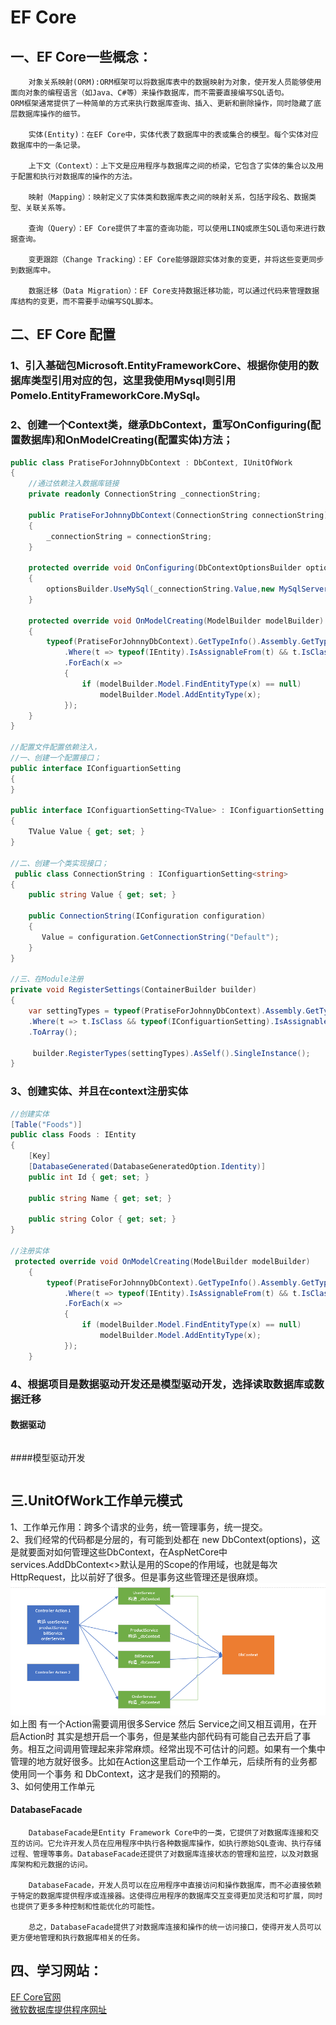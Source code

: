 EF Core
====
## 一、EF Core一些概念：
```
    对象关系映射(ORM):ORM框架可以将数据库表中的数据映射为对象，使开发人员能够使用面向对象的编程语言（如Java、C#等）来操作数据库，而不需要直接编写SQL语句。
ORM框架通常提供了一种简单的方式来执行数据库查询、插入、更新和删除操作，同时隐藏了底层数据库操作的细节。

    实体(Entity)：在EF Core中，实体代表了数据库中的表或集合的模型。每个实体对应数据库中的一条记录。

    上下文（Context）：上下文是应用程序与数据库之间的桥梁，它包含了实体的集合以及用于配置和执行对数据库的操作的方法。

    映射（Mapping）：映射定义了实体类和数据库表之间的映射关系，包括字段名、数据类型、关联关系等。

    查询（Query）：EF Core提供了丰富的查询功能，可以使用LINQ或原生SQL语句来进行数据查询。

    变更跟踪（Change Tracking）：EF Core能够跟踪实体对象的变更，并将这些变更同步到数据库中。

    数据迁移（Data Migration）：EF Core支持数据迁移功能，可以通过代码来管理数据库结构的变更，而不需要手动编写SQL脚本。
```

## 二、EF Core 配置

###   1、引入基础包Microsoft.EntityFrameworkCore、根据你使用的数据库类型引用对应的包，这里我使用Mysql则引用Pomelo.EntityFrameworkCore.MySql。  
        
###   2、创建一个Context类，继承DbContext，重写OnConfiguring(配置数据库)和OnModelCreating(配置实体)方法；
```C#
public class PratiseForJohnnyDbContext : DbContext, IUnitOfWork
{
    //通过依赖注入数据库链接
    private readonly ConnectionString _connectionString;

    public PratiseForJohnnyDbContext(ConnectionString connectionString)
    {
        _connectionString = connectionString;
    }

    protected override void OnConfiguring(DbContextOptionsBuilder optionsBuilder)
    {
        optionsBuilder.UseMySql(_connectionString.Value,new MySqlServerVersion(new Version(8,2,0)));
    }

    protected override void OnModelCreating(ModelBuilder modelBuilder)
    {
        typeof(PratiseForJohnnyDbContext).GetTypeInfo().Assembly.GetTypes()
            .Where(t => typeof(IEntity).IsAssignableFrom(t) && t.IsClass).ToList()
            .ForEach(x =>
            {
                if (modelBuilder.Model.FindEntityType(x) == null)
                    modelBuilder.Model.AddEntityType(x);
            });
    }
}

//配置文件配置依赖注入，
//一、创建一个配置接口；
public interface IConfiguartionSetting
{
}

public interface IConfiguartionSetting<TValue> : IConfiguartionSetting
{
    TValue Value { get; set; }
}

//二、创建一个类实现接口；
 public class ConnectionString : IConfiguartionSetting<string>
{
    public string Value { get; set; }
            
    public ConnectionString(IConfiguration configuration)
    {
       Value = configuration.GetConnectionString("Default");
    }
}

//三、在Module注册
private void RegisterSettings(ContainerBuilder builder)
{
    var settingTypes = typeof(PratiseForJohnnyDbContext).Assembly.GetTypes()
    .Where(t => t.IsClass && typeof(IConfiguartionSetting).IsAssignableFrom(t))
    .ToArray();
        
     builder.RegisterTypes(settingTypes).AsSelf().SingleInstance();
}
```
###   3、创建实体、并且在context注册实体
```C#
//创建实体
[Table("Foods")]
public class Foods : IEntity
{
    [Key] 
    [DatabaseGenerated(DatabaseGeneratedOption.Identity)]
    public int Id { get; set; }

    public string Name { get; set; }

    public string Color { get; set; }
}

//注册实体
 protected override void OnModelCreating(ModelBuilder modelBuilder)
    {
        typeof(PratiseForJohnnyDbContext).GetTypeInfo().Assembly.GetTypes()
            .Where(t => typeof(IEntity).IsAssignableFrom(t) && t.IsClass).ToList()
            .ForEach(x =>
            {
                if (modelBuilder.Model.FindEntityType(x) == null)
                    modelBuilder.Model.AddEntityType(x);
            });
    }
```
###   4、根据项目是数据驱动开发还是模型驱动开发，选择读取数据库或数据迁移
#### 数据驱动
```C#
```
####模型驱动开发
```C#
```

##  三.UnitOfWork工作单元模式
  1、工作单元作用：跨多个请求的业务，统一管理事务，统一提交。  
  2、我们经常的代码都是分层的，有可能到处都在 new DbContext(options)，这是就要面对如何管理这些DbContext，在AspNetCore中 services.AddDbContext<>默认是用的Scope的作用域，也就是每次HttpRequest，比以前好了很多。但是事务这些管理还是很麻烦。  
  ![unitwork工作原理图](https://github.com/xieyangp/notes/blob/main/image/EFCore/unitwork.png)  
  如上图 有一个Action需要调用很多Service 然后 Service之间又相互调用，在开启Action时 其实是想开启一个事务，但是某些内部代码有可能自己去开启了事务。相互之间调用管理起来非常麻烦。经常出现不可估计的问题。如果有一个集中管理的地方就好很多。比如在Action这里启动一个工作单元，后续所有的业务都使用同一个事务 和 DbContext，这才是我们的预期的。  
  3、如何使用工作单元
  
#### DatabaseFacade
```
    DatabaseFacade是Entity Framework Core中的一类，它提供了对数据库连接和交互的访问。它允许开发人员在应用程序中执行各种数据库操作，如执行原始SQL查询、执行存储过程、管理等事务。DatabaseFacade还提供了对数据库连接状态的管理和监控，以及对数据库架构和元数据的访问。

    DatabaseFacade，开发人员可以在应用程序中直接访问和操作数据库，而不必直接依赖于特定的数据库提供程序或连接器。这使得应用程序的数据库交互变得更加灵活和可扩展，同时也提供了更多多种控制和性能优化的可能性。
    
    总之，DatabaseFacade提供了对数据库连接和操作的统一访问接口，使得开发人员可以更方便地管理和执行数据库相关的任务。
```
## 四、学习网站：
[EF Core官网](https://learn.microsoft.com/zh-cn/ef/core/)   
[微软数据库提供程序网址](https://learn.microsoft.com/zh-cn/ef/core/providers/?tabs=dotnet-core-clia)
